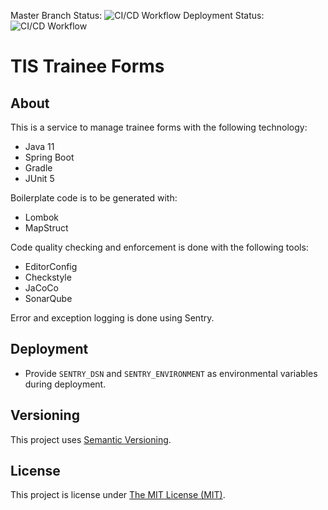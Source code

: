 Master Branch Status: ![CI/CD Workflow](https://github.com/Health-Education-England/tis-trainee-forms/workflows/CI/CD%20Workflow/badge.svg?branch=master)
Deployment Status: ![CI/CD Workflow](https://github.com/Health-Education-England/tis-trainee-forms/workflows/CI/CD%20Workflow/badge.svg?branch=master&event=deployment_status)
# TIS Trainee Forms

## About
This is a service to manage trainee forms with the following technology:

 - Java 11
 - Spring Boot
 - Gradle
 - JUnit 5

Boilerplate code is to be generated with:
 - Lombok
 - MapStruct

Code quality checking and enforcement is done with the following tools:
 - EditorConfig
 - Checkstyle
 - JaCoCo
 - SonarQube

Error and exception logging is done using Sentry.

## Deployment
 - Provide `SENTRY_DSN` and `SENTRY_ENVIRONMENT` as environmental variables
   during deployment.

## Versioning
This project uses [Semantic Versioning](semver.org).

## License
This project is license under [The MIT License (MIT)](LICENSE).
